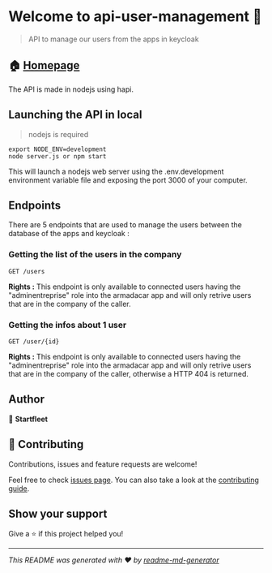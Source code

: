 # Welcome to api-user-management 👋

> API to manage our users from the apps in keycloak

## 🏠 [Homepage](https://gitlab.com/startfleet/api-user-management#readme)

The API is made in nodejs using hapi.

## Launching the API in local
> nodejs is required

```
export NODE_ENV=development
node server.js or npm start
```
This will launch a nodejs web server using the .env.development environment variable file and exposing the port 3000 of your computer.

## Endpoints

There are 5 endpoints that are used to manage the users between the database of the apps and keycloak :

### Getting the list of the users in the company
```
GET /users
```
__Rights :__ This endpoint is only available to connected users having the "adminentreprise" role into the armadacar app and will only retrive users that are in the company of the caller.

### Getting the infos about 1 user
```
GET /user/{id}
```
__Rights :__ This endpoint is only available to connected users having the "adminentreprise" role into the armadacar app and will only retrive users that are in the company of the caller, otherwise a HTTP 404 is returned.

## Author

👤 **Startfleet**


## 🤝 Contributing

Contributions, issues and feature requests are welcome!

Feel free to check [issues page](https://gitlab.com/startfleet/api-user-management/issues). You can also take a look at the [contributing guide](ssh://git@gitlab.com/startfleet/api-user-management/blob/master/CONTRIBUTING.md).

## Show your support

Give a ⭐️ if this project helped you!


***
_This README was generated with ❤️ by [readme-md-generator](https://github.com/kefranabg/readme-md-generator)_